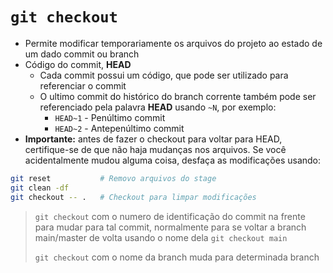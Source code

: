 # `git checkout`

- Permite modificar temporariamente os arquivos do projeto ao estado de um dado commit ou branch
- Código do commit, **HEAD**
    - Cada commit possui um código, que pode ser utilizado para referenciar o commit
    - O ultimo commit do histórico do branch corrente também pode ser referenciado pela palavra **HEAD** usando `~N`, por exemplo:
        - `HEAD~1` - Penúltimo commit
        - `HEAD~2` - Antepenúltimo commit
- **Importante:** antes de fazer o checkout para voltar para HEAD, certifique-se de que não haja mudanças nos arquivos. Se você acidentalmente mudou alguma coisa, desfaça as modificações usando:
```bash
git reset           # Removo arquivos do stage
git clean -df
git checkout -- .   # Checkout para limpar modificações
```
> `git checkout` com o numero de identificação do commit na frente para mudar para tal commit, normalmente para se voltar a branch main/master de volta usando o nome dela `git checkout main`
>
> `git checkout` com o nome da branch muda para determinada branch